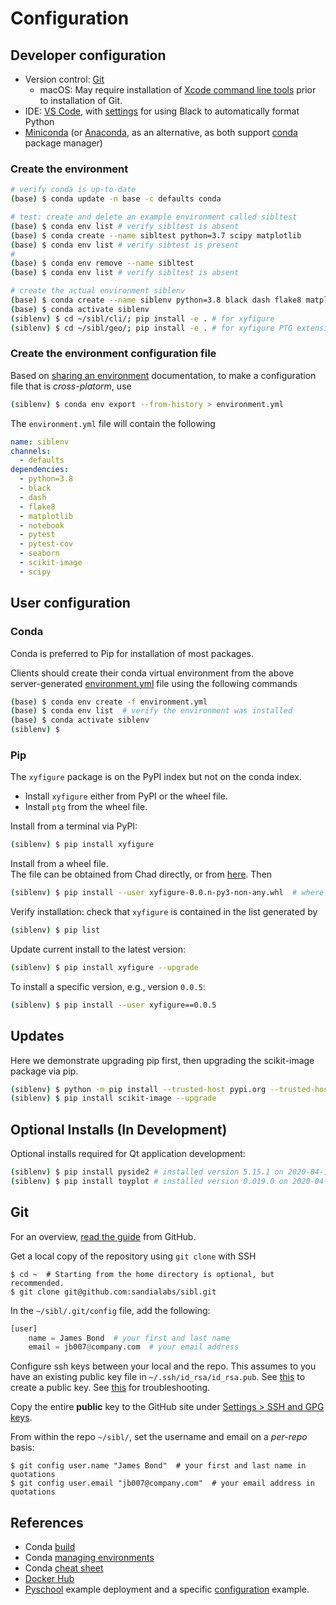 # Configuration

## Developer configuration

* Version control: [Git](https://git-scm.com/)
  * macOS: May require installation of [Xcode command line tools](https://developer.apple.com/xcode/features/) prior to installation of Git.
* IDE: [VS Code](https://code.visualstudio.com/), with [settings](https://dev.to/adamlombard/how-to-use-the-black-python-code-formatter-in-vscode-3lo0) for using Black to automatically format Python
* [Miniconda](https://docs.conda.io/en/latest/miniconda.html) (or [Anaconda](https://docs.anaconda.com/), as an alternative, as both support [conda](https://docs.conda.io/en/latest/) package manager)

### Create the environment

```bash
# verify conda is up-to-date
(base) $ conda update -n base -c defaults conda

# test: create and delete an example environment called sibltest
(base) $ conda env list # verify sibltest is absent
(base) $ conda create --name sibltest python=3.7 scipy matplotlib
(base) $ conda env list # verify sibtest is present
#
(base) $ conda env remove --name sibltest
(base) $ conda env list # verify sibltest is absent

# create the actual environment siblenv
(base) $ conda create --name siblenv python=3.8 black dash flake8 matplotlib notebook pytest pytest-cov seaborn scikit-image scipy
(base) $ conda activate siblenv
(siblenv) $ cd ~/sibl/cli/; pip install -e . # for xyfigure
(siblenv) $ cd ~/sibl/geo/; pip install -e . # for xyfigure PTG extension
```

### Create the environment configuration file

Based on [sharing an environment](https://docs.conda.io/projects/conda/en/latest/user-guide/tasks/manage-environments.html#sharing-an-environment) documentation, to make a configuration file that is *cross-platorm*, use

```bash
(siblenv) $ conda env export --from-history > environment.yml
```

The `environment.yml` file will contain the following

```yml
name: siblenv
channels:
  - defaults
dependencies:
  - python=3.8
  - black
  - dash
  - flake8
  - matplotlib
  - notebook
  - pytest
  - pytest-cov
  - seaborn
  - scikit-image
  - scipy
```

## User configuration

### Conda 

Conda is preferred to Pip for installation of most packages.  

Clients should create their conda virtual environment from the above server-generated [environment.yml](environment.yml) file using the following commands

```bash
(base) $ conda env create -f environment.yml
(base) $ conda env list  # verify the environment was installed
(base) $ conda activate siblenv
(siblenv) $
```

### Pip 

The `xyfigure` package is on the PyPI index but not on the conda index.

* Install `xyfigure` either from PyPI or the wheel file.
* Install `ptg` from the wheel file.

Install from a terminal via PyPI:

```bash
(siblenv) $ pip install xyfigure
```

Install from a wheel file.  
The file can be obtained from Chad directly, or 
from [here](https://pypi.org/project/xyfigure/#files).   Then

```bash
(siblenv) $ pip install --user xyfigure-0.0.n-py3-non-any.whl  # where 0.0.n is the version number
```

Verify installation: check that `xyfigure` is contained in the list generated by 

```bash
(siblenv) $ pip list
```

Update current install to the latest version:

```bash
(siblenv) $ pip install xyfigure --upgrade
```

To install a specific version, e.g., version `0.0.5`:

```bash
(siblenv) $ pip install --user xyfigure==0.0.5
```

## Updates

Here we demonstrate upgrading pip first, then upgrading the scikit-image package via pip.

```bash
(siblenv) $ python -m pip install --trusted-host pypi.org --trusted-host files.pythonhosted.org --upgrade pip
(siblenv) $ pip install scikit-image --upgrade
```

## Optional Installs (In Development)

Optional installs required for Qt application development:

```bash
(siblenv) $ pip install pyside2 # installed version 5.15.1 on 2020-04-14
(siblenv) $ pip install toyplot # installed version 0.019.0 on 2020-04-14
```

## Git

For an overview, [read the guide](https://guides.github.com/activities/hello-world/) from GitHub.

Get a local copy of the repository using `git clone` with SSH

```console
$ cd ~  # Starting from the home directory is optional, but recommended.
$ git clone git@github.com:sandialabs/sibl.git
```


In the `~/sibl/.git/config` file, add the following:

```python
[user]
    name = James Bond  # your first and last name
    email = jb007@company.com  # your email address
```

Configure ssh keys between your local and the repo.  This assumes to you have an existing public key file in `~/.ssh/id_rsa/id_rsa.pub`.  See [this](https://help.github.com/en/github/authenticating-to-github/connecting-to-github-with-ssh) to create a public key.  See [this](https://help.github.com/en/github/authenticating-to-github) for troubleshooting.

Copy the entire **public** key to the GitHub site under [Settings > SSH and GPG keys](https://github.com/settings/keys).

From within the repo `~/sibl/`, set the username and email on a *per-repo* basis:

```console
$ git config user.name "James Bond"  # your first and last name in quotations
$ git config user.email "jb007@company.com"  # your email address in quotations
```

## References

* Conda [build](https://docs.conda.io/projects/conda-build/en/latest/resources/build-scripts.html)
* Conda [managing environments](https://docs.conda.io/projects/conda/en/latest/user-guide/tasks/manage-environments.html)
* Conda [cheat sheet](https://docs.conda.io/projects/conda/en/4.6.0/_downloads/52a95608c49671267e40c689e0bc00ca/conda-cheatsheet.pdf)
* [Docker Hub](https://hub.docker.com/)
* [Pyschool](https://github.com/hovey/pyschool/blob/master/zfolder/doc/introduction.md) example deployment and a specific [configuration](https://github.com/hovey/pyschool/blob/master/zfolder/doc/configuration.md) example.
